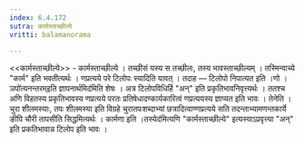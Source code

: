 ```yaml
---
index: 6.4.172
sutra: कार्मस्ताच्छील्ये
vritti: balamanorama

---
```

<<कार्मस्ताच्छील्ये>> - कार्मस्ताच्छील्ये । तच्छीसं यस्य स तच्छीलः, तस्य भावस्ताच्छील्यम् । तस्मिन्वाच्ये "कार्म" इति भवतीत्यर्थः । णप्रत्यये परे टिलोपः स्यादिति यावत् । तदाह — टिलोपो निपात्यत इति ।णो ।ञपो॑त्यनन्तरम्इति ज्ञापनार्थमिद॑मिति शेषः । अत्र टिलोपविधिर्हि "अन्" इति प्रकृतिभावनिवृत्त्यर्थः । ततश्च अणि विहतस्य प्रकृतिभावस्य णप्रत्यये परतः प्रतिषेधादण्कार्यकारित्वं णप्रत्ययस्य ज्ञाप्यत इति भावः । तेनेति । चुरा शीलमस्याः, तपः शीलमस्या इति विग्रहे चुरातपःशब्दाभ्यां छत्रादित्वाण्णप्रत्यये सति तदन्ताभ्यामणन्तकार्ये ङीपि चौरी तापसीति सिद्धमित्यर्थः । कार्मणा इति ।तस्येद॑मित्यणि "कार्मस्ताच्छील्ये" इत्यस्याऽप्रवृत्त्या "अन्" इति प्रकतिभावान्न टिलोप इति भावः । 